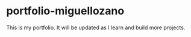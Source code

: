 # portfolio-miguellozano
This is my portfolio. It will be updated as I learn and build more projects.
